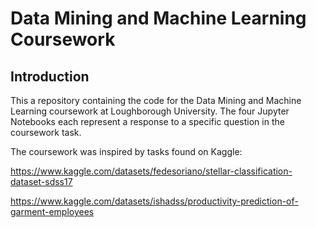 # Data Mining and Machine Learning Coursework

## Introduction

This a repository containing the code for the Data Mining and Machine Learning coursework at Loughborough University. The four Jupyter Notebooks each represent a response to a specific question in the coursework task.

The coursework was inspired by tasks found on Kaggle:

https://www.kaggle.com/datasets/fedesoriano/stellar-classification-dataset-sdss17

https://www.kaggle.com/datasets/ishadss/productivity-prediction-of-garment-employees
